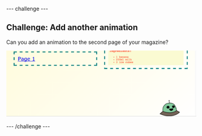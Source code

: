 \--- challenge \---

## Challenge: Add another animation

Can you add an animation to the second page of your magazine?

![captura de pantalla](images/magazine-animation-challenge.png)

\--- /challenge \---